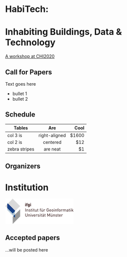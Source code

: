 # HabiTech: 
# Inhabiting Buildings, Data & Technology
[A workshop at CHI2020](https://chi2020.acm.org/accepted-workshops/)

## Call for Papers
Text goes here

* bullet 1
* bullet 2

## Schedule
| Tables        | Are           | Cool  |
| ------------- |:-------------:| -----:|
| col 3 is      | right-aligned | $1600 |
| col 2 is      | centered      |   $12 |
| zebra stripes | are neat      |    $1 |

## Organizers
# Institution
![alt text](logos/logo-ifgi-text-de.png "Institute for Geoinformatics, University of Muenster, Germany")



## Accepted papers
...will be posted here
